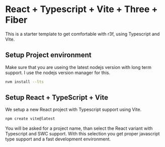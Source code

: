 # React + Typescript + Vite + Three + Fiber

This is a starter template to get comfortable with r3f, using Typescript and Vite.

## Setup Project environment

Make sure that you are useing the latest nodejs version with long term support.
I use the nodejs version manager for this.

```bash
nvm install --lts
```

## Setup React + TypeScript + Vite

We setup a new React project with Typescript support using Vite.

```bash
npm create vite@latest
```

You will be asked for a project name, than select the React variant with Typescript and SWC support.
With this selection you get proper javascript type support and a fast development environment.
